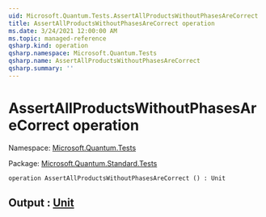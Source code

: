 ```yaml
---
uid: Microsoft.Quantum.Tests.AssertAllProductsWithoutPhasesAreCorrect
title: AssertAllProductsWithoutPhasesAreCorrect operation
ms.date: 3/24/2021 12:00:00 AM
ms.topic: managed-reference
qsharp.kind: operation
qsharp.namespace: Microsoft.Quantum.Tests
qsharp.name: AssertAllProductsWithoutPhasesAreCorrect
qsharp.summary: ''
---
```


# AssertAllProductsWithoutPhasesAreCorrect operation

Namespace: [Microsoft.Quantum.Tests](xref:Microsoft.Quantum.Tests)

Package: [Microsoft.Quantum.Standard.Tests](https://nuget.org/packages/Microsoft.Quantum.Standard.Tests)




```qsharp
operation AssertAllProductsWithoutPhasesAreCorrect () : Unit
```


## Output : [Unit](xref:microsoft.quantum.lang-ref.unit)

